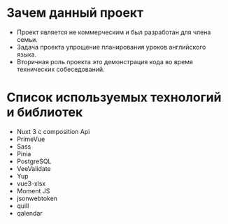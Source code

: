 # Зачем данный проект
- Проект является не коммерческим и был разработан для члена семьи.
- Задача проекта упрощение планирования уроков английского языка.
- Вторичная роль проекта это демонстрация кода во время технических собеседований.

# Список используемых технологий и библиотек
- Nuxt 3 c composition Api
- PrimeVue
- Sass
- Pinia
- PostgreSQL
- VeeValidate
- Yup
- vue3-xlsx
- Moment JS
- jsonwebtoken
- quill
- qalendar
